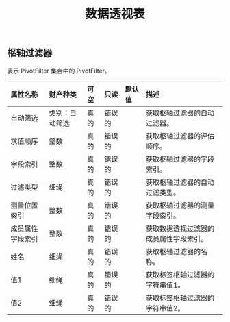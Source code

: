 ﻿---
title: 数据透视表
second_title: Aspose.Cells Cloud Documen
type: docs
url: /zh/specification/model/pivotfilter/
description: Aspose.Cells 云模型规范：PivotFilter。轻松处理 Excel 和其他电子表格文档，具有打开、生成、编辑、拆分、合并、比较和转换等功能
kwords: Excel, Office, 电子表格, Cloud REST API, 数据透视筛选器
weight: 50
---
## **枢轴过滤器**

表示 PivotFilter 集合中的 PivotFilter。

|属性名称|财产种类|可空|只读|默认值|描述|
|:- |:- |:- |:- |:- |:- |
|自动筛选|类别：自动筛选|真的|错误的||获取枢轴过滤器的自动过滤器。|
|求值顺序|整数|真的|错误的||获取枢轴过滤器的评估顺序。|
|字段索引|整数|真的|错误的||获取枢轴过滤器的字段索引。|
|过滤类型|细绳|真的|错误的||获取枢轴过滤器的自动过滤类型。|
|测量位置索引|整数|真的|错误的||获取枢轴过滤器的测量字段索引。|
|成员属性字段索引|整数|真的|错误的||获取数据透视过滤器的成员属性字段索引。|
|姓名|细绳|真的|错误的||获取枢轴过滤器的名称。|
|值1|细绳|真的|错误的||获取标签枢轴过滤器的字符串值1。|
|值2|细绳|真的|错误的||获取标签枢轴过滤器的字符串值2。|

